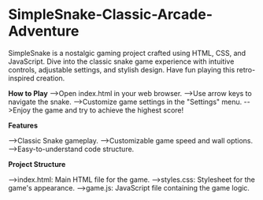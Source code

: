 # SimpleSnake-Classic-Arcade-Adventure
SimpleSnake is a nostalgic gaming project crafted using HTML, CSS, and JavaScript. Dive into the classic snake game experience with intuitive controls, adjustable settings, and stylish design. Have fun playing this retro-inspired creation.

**How to Play**
-->Open index.html in your web browser.
-->Use arrow keys to navigate the snake.
-->Customize game settings in the "Settings" menu.
-->Enjoy the game and try to achieve the highest score!

**Features**

-->Classic Snake gameplay.
-->Customizable game speed and wall options.
-->Easy-to-understand code structure.

**Project Structure**

-->index.html: Main HTML file for the game.
-->styles.css: Stylesheet for the game's appearance.
-->game.js: JavaScript file containing the game logic.
